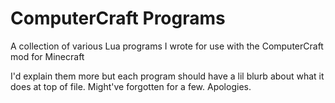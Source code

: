 # ComputerCraft Programs
A collection of various Lua programs I wrote for use with the ComputerCraft mod for Minecraft

I'd explain them more but each program should have a lil blurb about what it does at top of file.
Might've forgotten for a few. Apologies.
